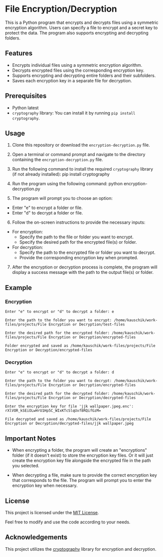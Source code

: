 # File Encryption/Decryption

This is a Python program that encrypts and decrypts files using a symmetric encryption algorithm. Users can specify a file to encrypt and a secret key to protect the data. The program also supports encrypting and decrypting folders.

## Features

- Encrypts individual files using a symmetric encryption algorithm.
- Decrypts encrypted files using the corresponding encryption key.
- Supports encrypting and decrypting entire folders and their subfolders.
- Saves each encryption key in a separate file for decryption.

## Prerequisites

- Python latest
- `cryptography` library: You can install it by running `pip install cryptography`.

## Usage

1. Clone this repository or download the `encryption-decryption.py` file.

2. Open a terminal or command prompt and navigate to the directory containing the `encryption-decryption.py` file.

3. Run the following command to install the required `cryptography` library (if not already installed):
    pip install cryptography

4. Run the program using the following command:
    python encryption-decryption.py


5. The program will prompt you to choose an option:
- Enter "e" to encrypt a folder or file.
- Enter "d" to decrypt a folder or file.

6. Follow the on-screen instructions to provide the necessary inputs:
- For encryption:
  - Specify the path to the file or folder you want to encrypt.
  - Specify the desired path for the encrypted file(s) or folder.
- For decryption:
  - Specify the path to the encrypted file or folder you want to decrypt.
  - Provide the corresponding encryption key when prompted.

7. After the encryption or decryption process is complete, the program will display a success message with the path to the output file(s) or folder.


## Example

### Encryption
    
    Enter "e" to encrypt or "d" to decrypt a folder: e
    
    Enter the path to the folder you want to encrypt: /home/kauschik/work-files/projects/File Encryption or Decryption/test-files
    
    Enter the desired path for the encrypted folder: /home/kauschik/work-files/projects/File Encryption or Decryption/encrypted-files
    
    Folder encrypted and saved as /home/kauschik/work-files/projects/File Encryption or Decryption/encrypted-files


### Decryption

    Enter "e" to encrypt or "d" to decrypt a folder: d
    
    Enter the path to the folder you want to decrypt: /home/kauschik/work-files/projects/File Encryption or Decryption/encrypted-files
    
    Enter the desired path for the decrypted folder: /home/kauschik/work-files/projects/File Encryption or Decryption/decrypted-files
    
    Enter the encryption key for file 'jjk wallpaper.jpeg.enc': rXlVOR_kSEiOLwHrU1Hp5C_WIxKTcSlqUxf8RQifGzM=
    
    File decrypted and saved as /home/kauschik/work-files/projects/File Encryption or Decryption/decrypted-files/jjk wallpaper.jpeg
## Important Notes

- When encrypting a folder, the program will create an "encryptions" folder (if it doesn't exist) to store the encryption key files. Or it will just create the encryption key file alongside the encrypted file in the path you selected.

- When decrypting a file, make sure to provide the correct encryption key that corresponds to the file. The program will prompt you to enter the encryption key when necessary.

## License

This project is licensed under the [MIT License](LICENSE).

Feel free to modify and use the code according to your needs.

## Acknowledgements

This project utilizes the [cryptography](https://cryptography.io) library for encryption and decryption.
